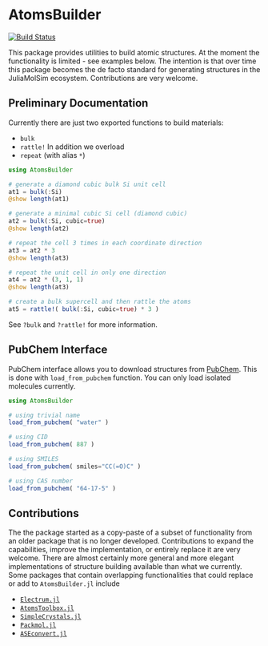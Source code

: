 # AtomsBuilder

<!-- [![Stable](https://img.shields.io/badge/docs-stable-blue.svg)](https://JuliaMolSim.github.io/AtomsBuilder.jl/stable/)
[![Dev](https://img.shields.io/badge/docs-dev-blue.svg)](https://JuliaMolSim.github.io/AtomsBuilder.jl/dev/)-->
[![Build Status](https://github.com/JuliaMolSim/AtomsBuilder.jl/actions/workflows/CI.yml/badge.svg?branch=main)](https://github.com/JuliaMolSim/AtomsBuilder.jl/actions/workflows/CI.yml?query=branch%3Amain) 

This package provides utilities to build atomic structures. At the moment the functionality is limited - see examples below. The intention is that over time this package becomes the de facto standard for generating structures in the JuliaMolSim ecosystem. Contributions are very welcome.


## Preliminary Documentation 

Currently there are just two exported functions to build materials: 
* `bulk`
* `rattle!`
In addition we overload 
* `repeat` (with alias `*`)

```julia
using AtomsBuilder 

# generate a diamond cubic bulk Si unit cell 
at1 = bulk(:Si)
@show length(at1)

# generate a minimal cubic Si cell (diamond cubic)
at2 = bulk(:Si, cubic=true)
@show length(at2)

# repeat the cell 3 times in each coordinate direction
at3 = at2 * 3
@show length(at3)

# repeat the unit cell in only one direction
at4 = at2 * (3, 1, 1)
@show length(at3)

# create a bulk supercell and then rattle the atoms 
at5 = rattle!( bulk(:Si, cubic=true) * 3 )
```

See `?bulk` and `?rattle!` for more information. 

## PubChem Interface

PubChem interface allows you to download structures from [PubChem](https://pubchem.ncbi.nlm.nih.gov/).
This is done with `load_from_pubchem` function. You can only load isolated molecules currently.

```julia
using AtomsBuilder

# using trivial name
load_from_pubchem( "water" )

# using CID
load_from_pubchem( 887 )

# using SMILES
load_from_pubchem( smiles="CC(=O)C" )

# using CAS number
load_from_pubchem( "64-17-5" )
```

## Contributions 

The the package started as a copy-paste of a subset of functionality from an older package that is no longer developed. Contributions to expand the capabilities, improve the implementation, or entirely replace it are very welcome. There are almost certainly more general and more elegant implementations of structure building available than what we currently. Some packages that contain overlapping functionalities that could replace or add to `AtomsBuilder.jl` include
* [`Electrum.jl`](https://github.com/brainandforce/Electrum.jl)
* [`AtomsToolbox.jl`](https://github.com/rashidrafeek/AtomsToolbox.jl)
* [`SimpleCrystals.jl`](https://github.com/ejmeitz/SimpleCrystals.jl)
* [`Packmol.jl`](https://github.com/m3g/Packmol.jl)
* [`ASEconvert.jl`](https://github.com/mfherbst/ASEconvert.jl)

